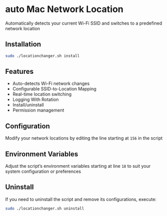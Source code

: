 # auto Mac Network Location

Automatically detects your current Wi-Fi SSID and switches to a predefined network location

## Installation

```bash
sudo ./locationchanger.sh install
```

Features
--------

*   Auto-detects Wi-Fi network changes
*   Configurable SSID-to-Location Mapping
*   Real-time location switching
*   Logging With Rotation
*   Install/uninstall
*   Permission management

Configuration
-------------

Modify your network locations by editing the line starting at `156` in the script


Environment Variables
---------------------

Adjust the script’s environment variables starting at line `18` to suit your system configuration or preferences

Uninstall
---------

If you need to uninstall the script and remove its configurations, execute:

```bash
sudo ./locationchanger.sh uninstall

```
